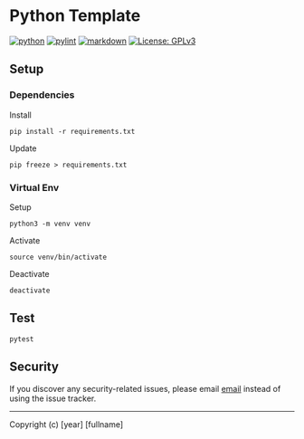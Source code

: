 # Python Template

[![python](https://img.shields.io/badge/Python-3.x-3776AB.svg?style=flat&logo=python&logoColor=white)](https://www.python.org)
[![pylint](https://github.com/wnowicki/pytemp/workflows/Pylint/badge.svg)](https://github.com/wnowicki/pytemp/actions?query=branch%3Amain)
[![markdown](https://github.com/wnowicki/pytemp/workflows/Markdown%20Lint/badge.svg)](https://github.com/wnowicki/pytemp/actions?query=branch%3Amain)
[![License: GPLv3](https://img.shields.io/badge/License-MIT-blue.svg)](https://license.md/licenses/mit-license/)

## Setup

### Dependencies

Install

```shell
pip install -r requirements.txt
```

Update

```shell
pip freeze > requirements.txt
```

### Virtual Env

Setup

```shell
python3 -m venv venv
```

Activate

```shell
source venv/bin/activate
```

Deactivate

```shell
deactivate
```

## Test

```shell
pytest
```

## Security

If you discover any security-related issues, please email [email](mailto:email) instead of using the issue tracker.

---
Copyright (c) [year] [fullname]
